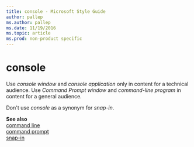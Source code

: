 ```yaml
---
title: console - Microsoft Style Guide
author: pallep
ms.author: pallep
ms.date: 11/19/2016
ms.topic: article
ms.prod: non-product specific
---
```


# console

Use *console window* and *console application* only in content for a technical audience. Use *Command Prompt window* and *command-line program* in content for a general audience.

Don't use *console* as a synonym for *snap-in*.

**See also**   
[command line](/style-guide/a-z-word-list-term-collections/c/command-line)  
[command prompt](https://worldready.cloudapp.net/Styleguide/Read?id=1413&topicid=5119)  
[snap-in](/style-guide/a-z-word-list-term-collections/s/snap-in)
